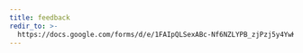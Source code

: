 ```yaml
---
title: feedback
redir_to: >-
  https://docs.google.com/forms/d/e/1FAIpQLSexABc-Nf6NZLYPB_zjPzj5y4YwKPeHM4WbVsRkI_RxGL51Bw/viewform?usp=sf_link
---
```


